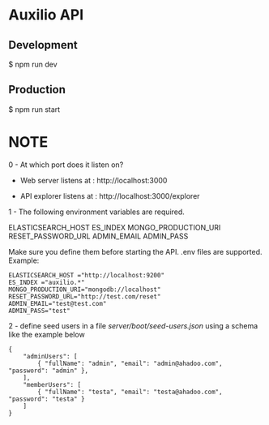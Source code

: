 # Auxilio API

## Development

\$ npm run dev

## Production

\$ npm run start

# NOTE

0 - At which port does it listen on?

- Web server listens at : http://localhost:3000

- API explorer listens at : http://localhost:3000/explorer

1 - The following environment variables are required.

ELASTICSEARCH_HOST
ES_INDEX
MONGO_PRODUCTION_URI
RESET_PASSWORD_URL
ADMIN_EMAIL
ADMIN_PASS

Make sure you define them before starting the API. .env files are supported.
Example:

```
ELASTICSEARCH_HOST ="http://localhost:9200"
ES_INDEX ="auxilio.*"
MONGO_PRODUCTION_URI="mongodb://localhost"
RESET_PASSWORD_URL="http://test.com/reset"
ADMIN_EMAIL="test@test.com"
ADMIN_PASS="test"

```

2 - define seed users in a file _server/boot/seed-users.json_ using a schema like the example below

```
{
    "adminUsers": [
        { "fullName": "admin", "email": "admin@ahadoo.com", "password": "admin" },
    ],
    "memberUsers": [
        { "fullName": "testa", "email": "testa@ahadoo.com", "password": "testa" }
    ]
}

```

